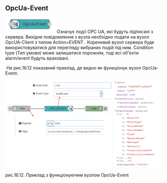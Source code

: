 ## OpcUa-Event

![img](media/opcua_event.png)Означує події OPC UA, які будуть підписані з сервера. Вихідне повідомлення з вузла необхідно подати на вузол OpcUA-Client з типом Action=EVENT . Кореневий вузол сервера буде використовуватися для перегляду вибраних подій під ним. Condition type (Тип умови) може залишатися порожнім, тоді всі об'єкти alarm/event будуть враховані.

​      На рис.16.12 показаний приклад, де видно як функціонує вузол OpcUa-Event. 

![img](media/16_12.png)

 рис.16.12. Приклад з функціонуючим вузлом OpcUa-Event

 